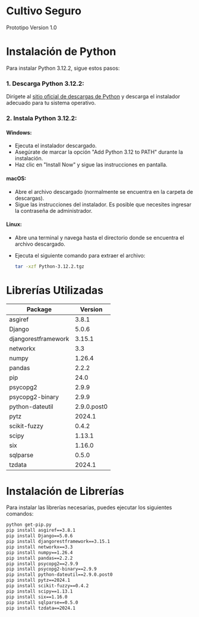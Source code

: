 # Cultivo Seguro
Prototipo Version 1.0

# Instalación de Python

Para instalar Python 3.12.2, sigue estos pasos:

### 1. Descarga Python 3.12.2:

Dirígete al [sitio oficial de descargas de Python](https://www.python.org/downloads/release/python-3122/) y descarga el instalador adecuado para tu sistema operativo.

### 2. Instala Python 3.12.2:

#### Windows:

- Ejecuta el instalador descargado.
- Asegúrate de marcar la opción "Add Python 3.12 to PATH" durante la instalación.
- Haz clic en "Install Now" y sigue las instrucciones en pantalla.

#### macOS:

- Abre el archivo descargado (normalmente se encuentra en la carpeta de descargas).
- Sigue las instrucciones del instalador. Es posible que necesites ingresar la contraseña de administrador.

#### Linux:

- Abre una terminal y navega hasta el directorio donde se encuentra el archivo descargado.
- Ejecuta el siguiente comando para extraer el archivo:

  ```bash
  tar -xzf Python-3.12.2.tgz

# Librerías Utilizadas

| Package             | Version   |
|---------------------|-----------|
| asgiref             | 3.8.1     |
| Django              | 5.0.6     |
| djangorestframework | 3.15.1    |
| networkx            | 3.3       |
| numpy               | 1.26.4    |
| pandas              | 2.2.2     |
| pip                 | 24.0      |
| psycopg2            | 2.9.9     |
| psycopg2-binary     | 2.9.9     |
| python-dateutil     | 2.9.0.post0 |
| pytz                | 2024.1    |
| scikit-fuzzy        | 0.4.2     |
| scipy               | 1.13.1    |
| six                 | 1.16.0    |
| sqlparse            | 0.5.0     |
| tzdata              | 2024.1    |

# Instalación de Librerías

Para instalar las librerías necesarias, puedes ejecutar los siguientes comandos:

```bash
python get-pip.py
pip install asgiref==3.8.1
pip install Django==5.0.6
pip install djangorestframework==3.15.1
pip install networkx==3.3
pip install numpy==1.26.4
pip install pandas==2.2.2
pip install psycopg2==2.9.9
pip install psycopg2-binary==2.9.9
pip install python-dateutil==2.9.0.post0
pip install pytz==2024.1
pip install scikit-fuzzy==0.4.2
pip install scipy==1.13.1
pip install six==1.16.0
pip install sqlparse==0.5.0
pip install tzdata==2024.1
```

